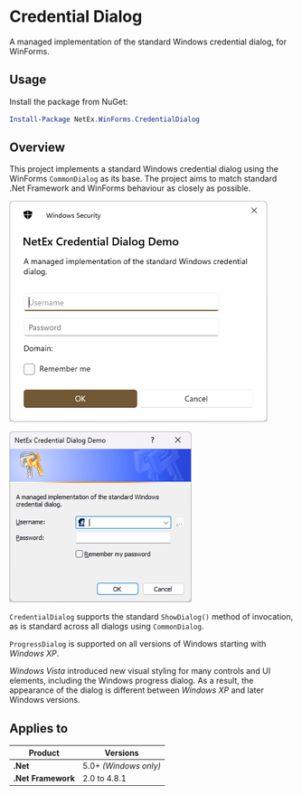 # Credential Dialog

A managed implementation of the standard Windows credential dialog, for WinForms.

## Usage

Install the package from NuGet:

```powershell
Install-Package NetEx.WinForms.CredentialDialog
```

## Overview

This project implements a standard Windows credential dialog using the WinForms `CommonDialog` as its base. The project aims to match standard .Net Framework and WinForms behaviour as closely as possible.

![A credential dialog with upgraded appearance.](../images/credential-dialog-new.png)

![A credential dialog with classic appearance.](../images/credential-dialog-old.png)

`CredentialDialog` supports the standard `ShowDialog()` method of invocation, as is standard across all dialogs using `CommonDialog`.

`ProgressDialog` is supported on all versions of Windows starting with *Windows XP*.

*Windows Vista* introduced new visual styling for many controls and UI elements, including the Windows progress dialog. As a result, the appearance of the dialog is different between *Windows XP* and later Windows versions.

## Applies to

| Product                   | Versions              |
|---------------------------|-----------------------|
| **.Net**                  | 5.0+ *(Windows only)* |
| **.Net Framework**        | 2.0 to 4.8.1          |